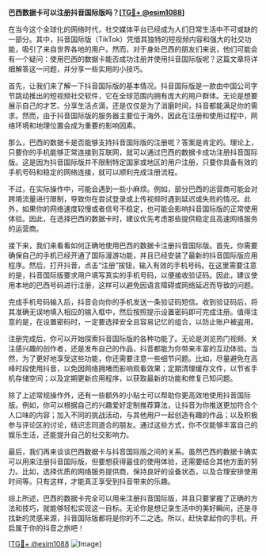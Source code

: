 **巴西数据卡可以注册抖音国际版吗？[[TG💪+ @esim1088](https://t.me/s/esim1088)]**

在当今这个全球化的网络时代，社交媒体平台已经成为人们日常生活中不可或缺的一部分。其中，抖音国际版（TikTok）凭借其独特的短视频内容和强大的社交功能，吸引了来自世界各地的用户。然而，对于身处巴西的朋友们来说，他们可能会有一个疑问：使用巴西的数据卡能否成功注册并使用抖音国际版呢？这篇文章将详细解答这一问题，并分享一些实用的小技巧。

首先，让我们来了解一下抖音国际版的基本情况。抖音国际版是一款由中国公司字节跳动推出的短视频社交软件，它在全球范围内拥有庞大的用户群体。无论是想要展示自己的才艺、分享生活点滴，还是仅仅是为了消磨时间，抖音都能满足你的需求。然而，由于抖音国际版的服务器主要位于海外，因此在注册和使用过程中，网络环境和地理位置会成为重要的影响因素。

那么，巴西的数据卡是否能够支持抖音国际版的注册呢？答案是肯定的。理论上，只要你的手机能够正常连接到互联网，就可以通过巴西的数据卡成功注册抖音国际版。这是因为抖音国际版并不限制特定国家或地区的用户注册，只要你具备有效的手机号码和稳定的网络连接，就可以顺利完成注册流程。

不过，在实际操作中，可能会遇到一些小麻烦。例如，部分巴西的运营商可能会对跨境流量进行限制，导致你在尝试登录或上传视频时遇到延迟或失败的情况。此外，如果你的网络速度较慢或者信号不稳定，也可能会影响抖音国际版的正常使用体验。因此，在选择巴西的数据卡时，建议优先考虑那些提供稳定且高速网络服务的运营商。

接下来，我们来看看如何正确地使用巴西的数据卡注册抖音国际版。首先，你需要确保自己的手机已经开通了国际漫游功能，并且已经安装了最新的抖音国际版应用程序。然后，打开抖音，点击“注册”按钮，输入有效的手机号码。在这里需要注意的是，抖音国际版要求用户填写真实的手机号码，以便接收验证码。因此，建议使用本地的巴西号码进行注册，这样可以避免因语言障碍或网络延迟而导致的问题。

完成手机号码输入后，抖音会向你的手机发送一条验证码短信。收到验证码后，将其准确无误地填入相应的输入框中，然后按照提示设置密码即可完成注册。值得注意的是，在设置密码时，一定要选择安全且容易记忆的组合，以防止账户被盗用。

注册完成后，你可以开始探索抖音国际版的各种功能了。无论是浏览热门视频、关注感兴趣的创作者，还是发布自己的作品，抖音都能为你带来丰富的互动体验。当然，为了更好地享受这些功能，你还需要注意一些细节问题。比如，尽量避免在高峰时段使用抖音，以免因网络拥堵而影响观看效果；定期清理缓存文件，以节省手机存储空间；以及定期更新应用程序，以获取最新的功能和修复已知问题。

除了上述常规操作外，还有一些额外的小贴士可以帮助你更高效地使用抖音国际版。例如，你可以根据自己的兴趣爱好定制推荐算法，让抖音为你推送更加符合个人口味的内容；加入不同的挑战活动，与其他用户一起创造有趣的作品；以及积极参与评论区的讨论，结识志同道合的朋友。通过这些方式，你不仅能够丰富自己的娱乐生活，还能提升自己的社交影响力。

最后，我们再来谈谈巴西数据卡与抖音国际版之间的关系。虽然巴西的数据卡确实可以用来注册抖音国际版，但要想获得最佳的使用体验，还需要结合其他方面的努力。比如，选择优质的网络服务提供商，保持良好的设备状态，以及合理安排使用时间等。只有这样，才能真正享受到抖音带来的乐趣。

综上所述，巴西的数据卡完全可以用来注册抖音国际版，并且只要掌握了正确的方法和技巧，就能够轻松实现这一目标。无论你是想记录生活中的美好瞬间，还是寻找新的灵感来源，抖音国际版都将是你的不二之选。所以，赶快拿起你的手机，开启属于你的抖音之旅吧！

[[TG💪+ @esim1088](https://t.me/s/esim1088) ![Image](https://i.postimg.cc/4NQfJmqS/Snipaste-2025-05-13-00-14-12.png)]